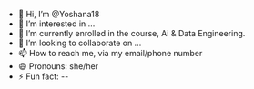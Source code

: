 - 👋 Hi, I’m @Yoshana18
- 👀 I’m interested in ...
- 🌱 I’m currently enrolled in the course, Ai & Data Engineering. 
- 💞️ I’m looking to collaborate on ...
- 📫 How to reach me, via my email/phone number
- 😄 Pronouns: she/her
- ⚡ Fun fact: -- 

<!---
Yoshana18/Yoshana18 is a ✨ special ✨ repository because its `README.md` (this file) appears on your GitHub profile.
You can click the Preview link to take a look at your changes.
--->
